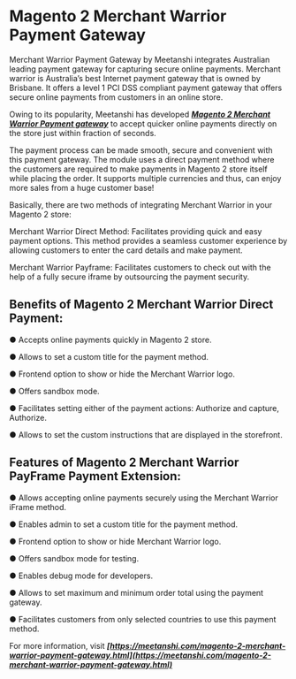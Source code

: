 # Magento 2 Merchant Warrior Payment Gateway
Merchant Warrior Payment Gateway by Meetanshi integrates Australian leading payment gateway for capturing secure online payments. Merchant warrior is Australia’s best Internet payment gateway that is owned by Brisbane. It offers a level 1 PCI DSS compliant payment gateway that offers secure online payments from customers in an online store.

Owing to its popularity, Meetanshi has developed ***[Magento 2 Merchant Warrior Payment gateway](https://meetanshi.com/magento-2-merchant-warrior-payment-gateway.html)***  to accept quicker online payments directly on the store just within fraction of seconds.

The payment process can be made smooth, secure and convenient with this payment gateway. The module uses a direct payment method where the customers are required to make payments in Magento 2 store itself while placing the order. It supports multiple currencies and thus, can enjoy more sales from a huge customer base!

Basically, there are two methods of integrating Merchant Warrior in your Magento 2 store:

Merchant Warrior Direct Method: Facilitates providing quick and easy payment options. This method provides a seamless customer experience by allowing customers to enter the card details and make payment.

Merchant Warrior Payframe: Facilitates customers to check out with the help of a fully secure iframe by outsourcing the payment security.

## Benefits of Magento 2 Merchant Warrior Direct Payment:

● Accepts online payments quickly in Magento 2 store.

● Allows to set a custom title for the payment method.

● Frontend option to show or hide the Merchant Warrior logo.

● Offers sandbox mode.

● Facilitates setting either of the payment actions: Authorize and capture, Authorize.

● Allows to set the custom instructions that are displayed in the storefront.

## Features of Magento 2 Merchant Warrior PayFrame Payment Extension:

● Allows accepting online payments securely using the Merchant Warrior iFrame method.

● Enables admin to set a custom title for the payment method.

● Frontend option to show or hide Merchant Warrior logo.

● Offers sandbox mode for testing.

● Enables debug mode for developers.

● Allows to set maximum and minimum order total using the payment gateway.

● Facilitates customers from only selected countries to use this payment method.

For more information, visit ***[https://meetanshi.com/magento-2-merchant-warrior-payment-gateway.html](https://meetanshi.com/magento-2-merchant-warrior-payment-gateway.html)***
